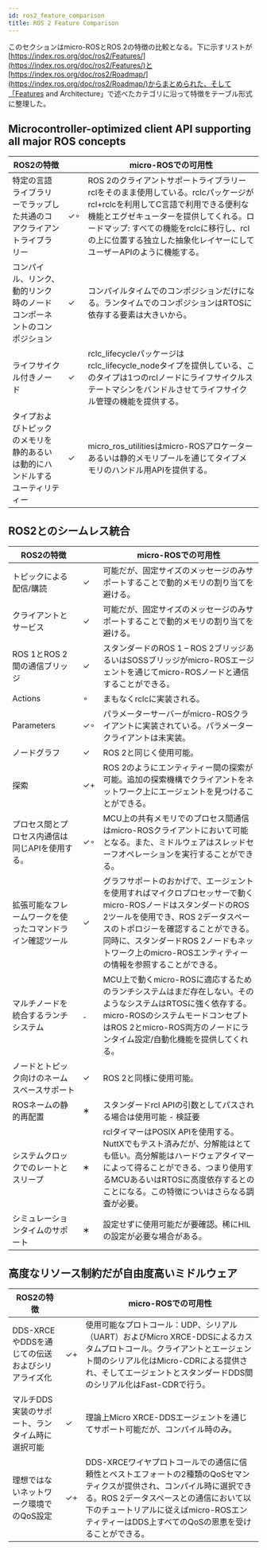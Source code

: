 ```yaml
---
id: ros2_feature_comparison
title: ROS 2 Feature Comparison
---
```


このセクションはmicro-ROSとROS 2の特徴の比較となる。下に示すリストが[https://index.ros.org/doc/ros2/Features/](https://index.ros.org/doc/ros2/Features/)と[https://index.ros.org/doc/ros2/Roadmap/](https://index.ros.org/doc/ros2/Roadmap/)からまとめられた、そして「Features and Architecture」で述べたカテゴリに沿って特徴をテーブル形式に整理した。

## **Microcontroller-optimized client API supporting all major ROS concepts**

| ROS2の特徴  | | micro-ROSでの可用性 |
| ---- | ---- | ---- |
| 特定の言語ライブラリーでラップした共通のコアクライアントライブラリー  | ✓∘ | ROS 2のクライアントサポートライブラリーrclをそのまま使用している。rclcパッケージがrcl+rclcを利用してC言語で利用できる便利な機能とエグゼキューターを提供してくれる。ロードマップ: すべての機能をrclcに移行し、rclの上に位置する独立した抽象化レイヤーにしてユーザーAPIのように機能する。|
| コンパイル、リンク、動的リンク時のノードコンポーネントのコンポジション | ✓ | コンパイルタイムでのコンポジションだけになる。ランタイムでのコンポジションはRTOSに依存する要素は大きいから。 |
| ライフサイクル付きノード | ✓ | rclc_lifecycleパッケージはrclc_lifecycle_nodeタイプを提供している、このタイプは1つのrclノードにライフサイクルステートマシンをバンドルさせてライフサイクル管理の機能を提供する。 |
| タイプおよびトピックのメモリを静的あるいは動的にハンドルするユーティリティー | ✓ | micro_ros_utilitiesはmicro-ROSアロケーターあるいは静的メモリプールを通じてタイプメモリのハンドル用APIを提供する。|

## **ROS2とのシームレス統合**

| ROS2の特徴 | | micro-ROSでの可用性 |
| ---- | ---- | ---- |
| トピックによる配信/購読 | ✓ | 可能だが、固定サイズのメッセージのみサポートすることで動的メモリの割り当てを避ける。 |
| クライアントとサービス | ✓ | 可能だが、固定サイズのメッセージのみサポートすることで動的メモリの割り当てを避ける。 |
| ROS 1とROS 2間の通信ブリッジ | ✓ | スタンダードのROS 1 – ROS 2ブリッジあるいはSOSSブリッジがmicro-ROSエージェントを通じてmicro-ROSノードと通信することができる。 |
| Actions | ∘ | まもなくrclcに実装される。|
| Parameters | ✓∘ | パラメーターサーバーがmicro-ROSクライアントに実装されている。パラメータークライアントは未実装。 |
| ノードグラフ | ✓ | ROS 2と同じく使用可能。 |
| 探索 | ✓+ | ROS 2のようにエンティティー間の探索が可能。追加の探索機構でクライアントをネットワーク上にエージェントを見つけることができる。 |
| プロセス間とプロセス内通信は同じAPIを使用する。 | ✓∘ | MCU上の共有メモリでのプロセス間通信はmicro-ROSクライアントにおいて可能となる。また、ミドルウェアはスレッドセーフオペレーションを実行することができる。 |
| 拡張可能なフレームワークを使ったコマンドライン確認ツール | ✓ | グラフサポートのおかげで、エージェントを使用すればマイクロプロセッサーで動くmicro-ROSノードはスタンダードのROS 2ツールを使用でき、ROS 2データスペースのトポロジーを確認することができる。同時に、スタンダードROS 2ノードもネットワーク上のmicro-ROSエンティティーの情報を参照することができる。|
| マルチノードを統合するランチシステム | ₋ | MCU上で動くmicro-ROSに適応するためのランチシステムはまだ存在しない。そのようなシステムはRTOSに強く依存する。micro-ROSのシステムモードコンセプトはROS 2とmicro-ROS両方のノードにランタイム設定/自動化機能を提供してくれる。 |
| ノードとトピック向けのネームスペースサポート | ✓ | ROS 2と同様に使用可能。 |
| ROSネームの静的再配置 | ∗ | スタンダードrcl APIの引数としてパスされる場合は使用可能 - 検証要 |
| システムクロックでのレートとスリープ | ∗ | rclタイマーはPOSIX APIを使用する。NuttXでもテスト済みだが、分解能はとても低い。高分解能はハードウェアタイマーによって得ることができる、つまり使用するMCUあるいはRTOSに高度依存するとのことになる。この特徴についはさらなる調査が必要。|
| シミュレーションタイムのサポート | ∗ | 設定せずに使用可能だが要確認。稀にHILの設定が必要な場合がある。 |

## **高度なリソース制約だが自由度高いミドルウェア**

| ROS2の特徴 | | micro-ROSでの可用性 |
| ---- | ---- | ---- |
| DDS-XRCEやDDSを通じての伝送およびシリアライズ化 | ✓+  | 使用可能なプロトコール：UDP、シリアル（UART）およびMicro XRCE-DDSによるカスタムプロトコール。クライアントとエージェント間のシリアル化はMicro-CDRによる提供され、そしてエージェントとスタンダードDDS間のシリアル化はFast-CDRで行う。 |
| マルチDDS実装のサポート、ランタイム時に選択可能 | ✓ | 理論上Micro XRCE-DDSエージェントを通じてサポート可能だが、コンパイル時のみ。 |
| 理想ではないネットワーク環境でのQoS設定 | ✓+ | DDS-XRCEワイヤプロトコールでの通信に信頼性とベストエフォートの2種類のQoSセマンティクスが提供され、コンパイル時に選択できる。ROS 2データスペースとの通信において以下のチュートリアルに従えばmicro-ROSエンティティーはDDS上すべてのQoSの恩恵を受けることができる。 |
